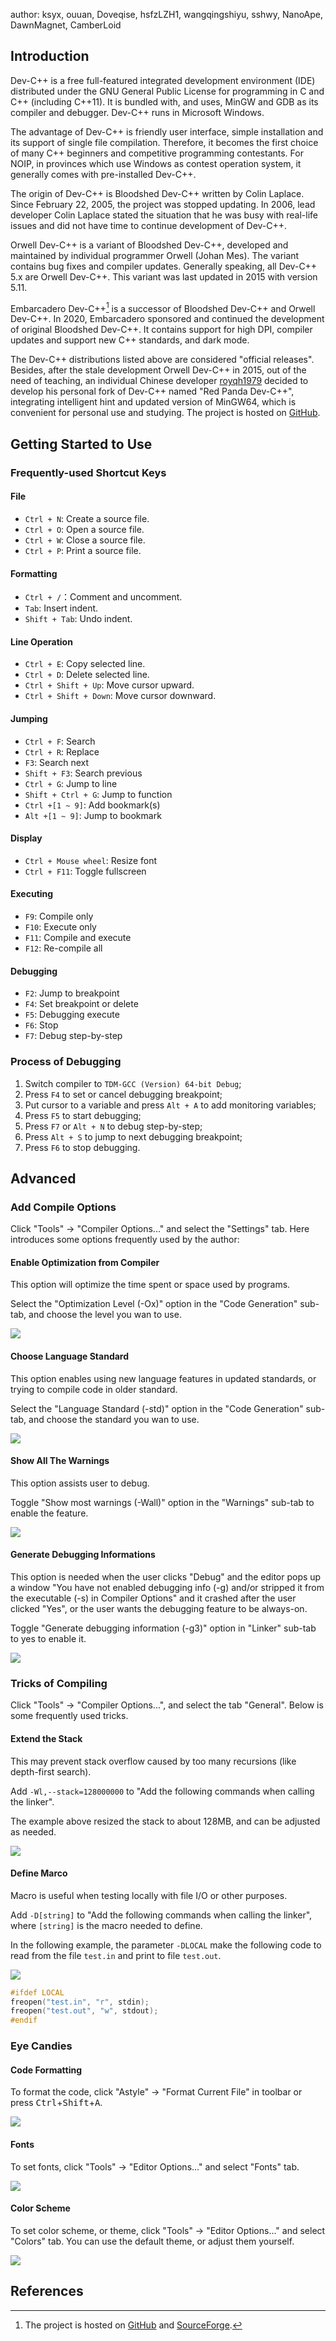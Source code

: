 author: ksyx, ouuan, Doveqise, hsfzLZH1, wangqingshiyu, sshwy, NanoApe, DawnMagnet, CamberLoid

## Introduction

Dev-C++ is a free full-featured integrated development environment (IDE) distributed under the GNU General Public License for programming in C and C++ (including C++11). It is bundled with, and uses, MinGW and GDB as its compiler and debugger. Dev-C++ runs in Microsoft Windows.

The advantage of Dev-C++ is friendly user interface, simple installation and its support of single file compilation. Therefore, it becomes the first choice of many C++ beginners and competitive programming contestants. For NOIP, in provinces which use Windows as contest operation system, it generally comes with pre-installed Dev-C++.

The origin of Dev-C++ is Bloodshed Dev-C++ written by Colin Laplace. Since February 22, 2005, the project was stopped updating. In 2006, lead developer Colin Laplace stated the situation that he was busy with real-life issues and did not have time to continue development of Dev-C++.

Orwell Dev-C++ is a variant of Bloodshed Dev-C++, developed and maintained by individual programmer Orwell (Johan Mes). The variant contains bug fixes and compiler updates. Generally speaking, all Dev-C++ 5.x are Orwell Dev-C++. This variant was last updated in 2015 with version 5.11.

Embarcadero Dev-C++[^ref1] is a successor of Bloodshed Dev-C++ and Orwell Dev-C++. In 2020, Embarcadero sponsored and continued the development of original Bloodshed Dev-C++. It contains support for high DPI, compiler updates and support new C++ standards, and dark mode.

The Dev-C++ distributions listed above are considered "official releases". Besides, after the stale development Orwell Dev-C++ in 2015, out of the need of teaching, an individual Chinese developer [royqh1979](https://github.com/royqh1979) decided to develop his personal fork of Dev-C++ named "Red Panda Dev-C++", integrating intelligent hint and updated version of MinGW64, which is convenient for personal use and studying. The project is hosted on [GitHub](https://github.com/royqh1979/Dev-Cpp).

## Getting Started to Use

### Frequently-used Shortcut Keys

#### File

- `Ctrl + N`: Create a source file.
- `Ctrl + O`: Open a source file.
- `Ctrl + W`: Close a source file.
- `Ctrl + P`: Print a source file.

#### Formatting

- `Ctrl + /`：Comment and uncomment.
- `Tab`: Insert indent.
- `Shift + Tab`: Undo indent.

#### Line Operation

- `Ctrl + E`: Copy selected line.
- `Ctrl + D`: Delete selected line.
- `Ctrl + Shift + Up`: Move cursor upward.
- `Ctrl + Shift + Down`: Move cursor downward.

#### Jumping

- `Ctrl + F`: Search
- `Ctrl + R`: Replace
- `F3`: Search next
- `Shift + F3`: Search previous
- `Ctrl + G`: Jump to line
- `Shift + Ctrl + G`: Jump to function
- `Ctrl +[1 ~ 9]`: Add bookmark(s)
- `Alt +[1 ~ 9]`: Jump to bookmark

#### Display

- `Ctrl + Mouse wheel`: Resize font
- `Ctrl + F11`: Toggle fullscreen 

#### Executing

- `F9`: Compile only
- `F10`: Execute only
- `F11`: Compile and execute
- `F12`: Re-compile all

#### Debugging

- `F2`: Jump to breakpoint
- `F4`: Set breakpoint or delete
- `F5`: Debugging execute
- `F6`: Stop
- `F7`: Debug step-by-step

### Process of Debugging

1. Switch compiler to `TDM-GCC (Version) 64-bit Debug`;
2. Press `F4` to set or cancel debugging breakpoint;
3. Put cursor to a variable and press `Alt + A` to add monitoring variables;
4. Press `F5` to start debugging;
5. Press `F7` or `Alt + N` to debug step-by-step;
6. Press `Alt + S` to jump to next debugging breakpoint;
7. Press `F6` to stop debugging.

## Advanced

### Add Compile Options

Click "Tools" -> "Compiler Options..." and select the "Settings" tab. Here introduces some options frequently used by the author:

#### Enable Optimization from Compiler

This option will optimize the time spent or space used by programs. 

Select the "Optimization Level (-Ox)" option in the "Code Generation" sub-tab, and choose the level you wan to use.

![](./images/Dev-C++-11.png)

#### Choose Language Standard

This option enables using new language features in updated standards, or trying to compile code in older standard.

Select the "Language Standard (-std)" option in the "Code Generation" sub-tab, and choose the standard you wan to use.

![](./images/Dev-C++-12.png) 

#### Show All The Warnings

This option assists user to debug.

Toggle "Show most warnings (-Wall)" option in the "Warnings" sub-tab to enable the feature. 

![](./images/Dev-C++-13.png)

#### Generate Debugging Informations

This option is needed when the user clicks "Debug" and the editor pops up a window "You have not enabled debugging info (-g) and/or stripped it from the executable (-s) in Compiler Options" and it crashed after the user clicked "Yes", or the user wants the debugging feature to be always-on.

Toggle "Generate debugging information (-g3)" option in "Linker" sub-tab to yes to enable it.

![](./images/Dev-C++-14.png)

### Tricks of Compiling

Click "Tools" -> "Compiler Options...", and select the tab "General". Below is some frequently used tricks.

#### Extend the Stack

This may prevent stack overflow caused by too many recursions (like depth-first search).

Add `-Wl,--stack=128000000` to "Add the following commands when calling the linker".

The example above resized the stack to about 128MB, and can be adjusted as needed.

![](./images/Dev-C++-15.png)

#### Define Marco

Macro is useful when testing locally with file I/O or other purposes.

Add `-D[string]` to "Add the following commands when calling the linker", where `[string]` is the macro needed to define.

In the following example, the parameter `-DLOCAL` make the following code to read from the file `test.in` and print to file `test.out`. <!---Which means, without the parameter the following code won't be compiled.-->

![](./images/Dev-C++-16.png)

```cpp
#ifdef LOCAL
freopen("test.in", "r", stdin);
freopen("test.out", "w", stdout);
#endif
```

### Eye Candies

#### Code Formatting

To format the code, click "Astyle" -> "Format Current File" in toolbar or press <kbd>Ctrl</kbd>+<kbd>Shift</kbd>+<kbd>A</kbd>.

![](./images/Dev-C++-17.png)

#### Fonts

To set fonts, click "Tools" -> "Editor Options..." and select "Fonts" tab. 

![](./images/Dev-C++-9.png)

#### Color Scheme

To set color scheme, or theme, click "Tools" -> "Editor Options..." and select "Colors" tab. You can use the default theme, or adjust them yourself.

![](./images/Dev-C++-10.png)

## References

[^ref1]: The project is hosted on [GitHub](https://github.com/Embarcadero/Dev-Cpp) and [SourceForge](https://sourceforge.net/projects/embarcadero-devcpp/).